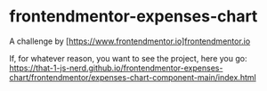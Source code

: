 # frontendmentor-expenses-chart
A challenge by [https://www.frontendmentor.io]frontendmentor.io

If, for whatever reason, you want to see the project, here you go:
https://that-1-js-nerd.github.io/frontendmentor-expenses-chart/frontendmentor/expenses-chart-component-main/index.html
